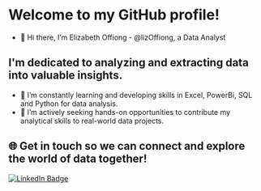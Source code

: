 # Welcome to my GitHub profile! 
- 👋 Hi there, I’m Elizabeth Offiong - @lizOffiong, a Data Analyst
## I'm dedicated to analyzing and extracting data into valuable insights.
- 🌱 I’m constantly learning and developing skills in Excel, PowerBi, SQL and Python for data analysis.
- 👀 I’m actively seeking hands-on opportunities to contribute my analytical skills to real-world data projects.
## 🌐 Get in touch so we can connect and explore the world of data together!
<div id="badges">
  <a href="https://www.linkedin.com/in/elizabeth-offiong/">
    <img src="https://img.shields.io/badge/LinkedIn-blue?style=for-the-badge&logo=linkedin&logoColor=white" alt="LinkedIn Badge"/>
  </a>

  

<!---
lizOffiong/lizOffiong is a ✨ special ✨ repository because its `README.md` (this file) appears on your GitHub profile.
You can click the Preview link to take a look at your changes.
--->

